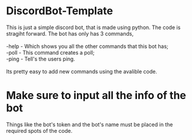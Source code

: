 # DiscordBot-Template

This is just a simple discord bot, that is made using python.
The code is stragiht forward.
The bot has only has 3 commands,<br><br>
-help - Which shows you all the other commands that this bot has;<br>
-poll - This command creates a poll;<br>
-ping - Tell's the users ping.<br><br>
Its pretty easy to add new commands using the avalible code.
# Make sure to input all the info of the bot

Things like the bot's token and the bot's name must be placed in the required spots of the code.
